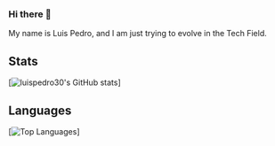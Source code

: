 ### Hi there 👋 
My name is Luis Pedro, and I am just trying to evolve in the Tech Field.
## Stats
[![luispedro30's GitHub stats](https://github-readme-stats.vercel.app/api?username=luispedro30&show_icons=true&theme=dracula&count_private=true)]
## Languages 
[![Top Languages](https://github-readme-stats.vercel.app/api/top-langs/?username=luispedro30&layout=compact&hide=css,html,handlebars)]
